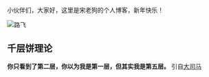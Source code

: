 小伙伴们，大家好，这里是宋老狗的个人博客，新年快乐！

![路飞](https://timgsa.baidu.com/timg?image&quality=80&size=b9999_10000&sec=1583406321290&di=c48f01a4960e7e69d06fc899435c55a1&imgtype=0&src=http%3A%2F%2Fcdn.duitang.com%2Fuploads%2Fitem%2F201408%2F12%2F20140812221930_ex2x8.thumb.700_0.gif)

## 千层饼理论

**你只看到了第二层，你以为我是第一层，但其实我是第五层。**
引自[大司马](https://baike.baidu.com/item/%E9%9F%A9%E9%87%91%E9%BE%99/22338196#viewPageContent)
